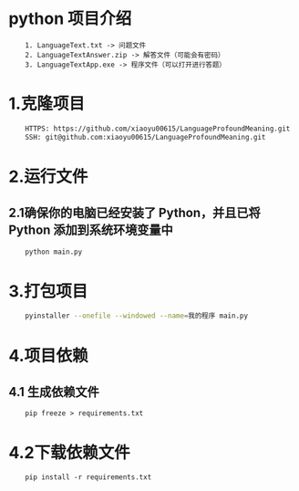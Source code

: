 # python 项目介绍
```text
    1. LanguageText.txt -> 问题文件
    2. LanguageTextAnswer.zip -> 解答文件（可能会有密码）
    3. LanguageTextApp.exe -> 程序文件（可以打开进行答题）
```

# 1.克隆项目
```bash
    HTTPS: https://github.com/xiaoyu00615/LanguageProfoundMeaning.git
    SSH: git@github.com:xiaoyu00615/LanguageProfoundMeaning.git
```

# 2.运行文件
## 2.1确保你的电脑已经安装了 Python，并且已将 Python 添加到系统环境变量中
```bash
    python main.py
```


# 3.打包项目
```bash
    pyinstaller --onefile --windowed --name=我的程序 main.py
```

# 4.项目依赖
## 4.1 生成依赖文件
```
    pip freeze > requirements.txt
```

# 4.2下载依赖文件
```
    pip install -r requirements.txt
```